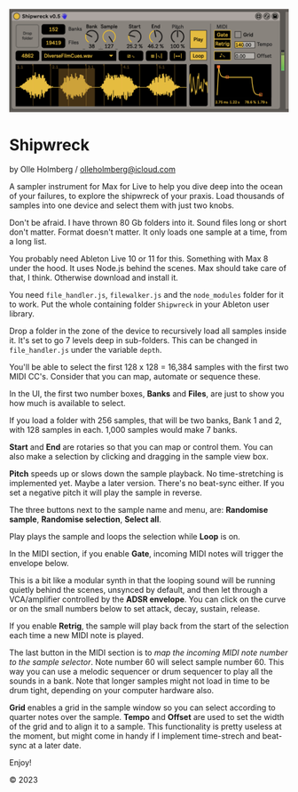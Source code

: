 ![Shipwreck](https://raw.githubusercontent.com/unremarkablegarden/shipwreck/main/Shipwreck.png)

# Shipwreck
by Olle Holmberg / olleholmberg@icloud.com

A sampler instrument for Max for Live to help you dive deep into the ocean of your failures, to explore the shipwreck of your praxis. Load thousands of samples into one device and select them with just two knobs.

Don't be afraid. I have thrown 80 Gb folders into it. Sound files long or short don't matter. Format doesn't matter. It only loads one sample at a time, from a long list.

You probably need Ableton Live 10 or 11 for this. Something with Max 8 under the hood. It uses Node.js behind the scenes. Max should take care of that, I think. Otherwise download and install it. 

You need `file_handler.js`, `filewalker.js` and the `node_modules` folder for it to work. Put the whole containing folder `Shipwreck` in your Ableton user library.

Drop a folder in the zone of the device to recursively load all samples inside it. It's set to go 7 levels deep in sub-folders. This can be changed in `file_handler.js` under the variable `depth`.

You'll be able to select the first 128 x 128 = 16,384 samples with the first two MIDI CC's. Consider that you can map, automate or sequence these.

In the UI, the first two number boxes, **Banks** and **Files**, are just to show you how much is available to select.

If you load a folder with 256 samples, that will be two banks, Bank 1 and 2, with 128 samples in each. 1,000 samples would make 7 banks.

**Start** and **End** are rotaries so that you can map or control them. You can also make a selection by clicking and dragging in the sample view box.

**Pitch** speeds up or slows down the sample playback. No time-stretching is implemented yet. Maybe a later version. There's no beat-sync either. If you set a negative pitch it will play the sample in reverse. 

The three buttons next to the sample name and menu, are: **Randomise sample**, **Randomise selection**, **Select all**.

Play plays the sample and loops the selection while **Loop** is on.

In the MIDI section, if you enable **Gate**, incoming MIDI notes will trigger the envelope below. 

This is a bit like a modular synth in that the looping sound will be running quietly behind the scenes, unsynced by default, and then let through a VCA/amplifier controlled by the **ADSR envelope**. You can click on the curve or on the small numbers below to set attack, decay, sustain, release.

If you enable **Retrig**, the sample will play back from the start of the selection each time a new MIDI note is played.

The last button in the MIDI section is to *map the incoming MIDI note number to the sample selector*. Note number 60 will select sample number 60. This way you can use a melodic sequencer or drum sequencer to play all the sounds in a bank. Note that longer samples might not load in time to be drum tight, depending on your computer hardware also.

**Grid** enables a grid in the sample window so you can select according to quarter notes over the sample. **Tempo** and **Offset** are used to set the width of the grid and to align it to a sample. This functionality is pretty useless at the moment, but might come in handy if I implement time-strech and beat-sync at a later date.

Enjoy!

© 2023